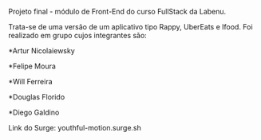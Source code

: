 Projeto final - módulo de Front-End do curso FullStack da Labenu. 

Trata-se de uma versão de um aplicativo tipo Rappy, UberEats e Ifood. Foi realizado em grupo cujos integrantes são:

*Artur Nicolaiewsky 

*Felipe Moura 

*Will Ferreira 

*Douglas Florido 

*Diego Galdino 

Link do Surge: youthful-motion.surge.sh
